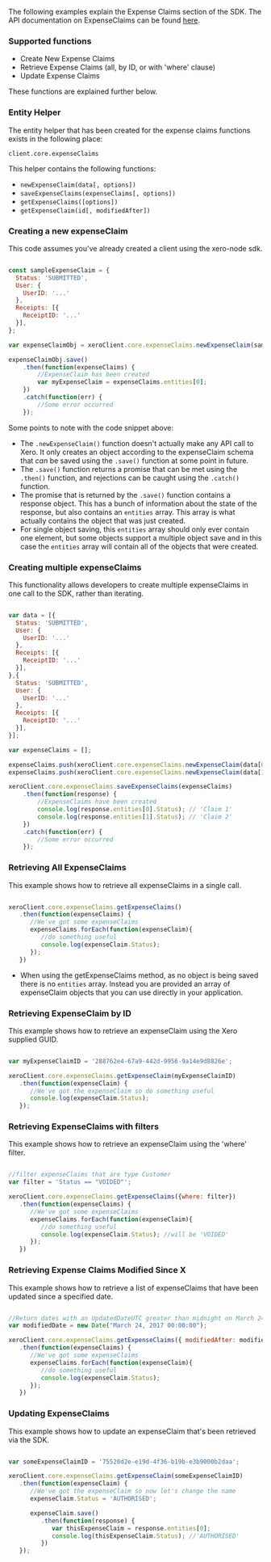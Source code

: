 The following examples explain the Expense Claims section of the SDK.  The API documentation on ExpenseClaims can be found [here](https://developer.xero.com/documentation/api/expense-claims).

### Supported functions

* Create New Expense Claims
* Retrieve Expense Claims (all, by ID, or with 'where' clause)
* Update Expense Claims

These functions are explained further below.

### Entity Helper

The entity helper that has been created for the expense claims functions exists in the following place:

`client.core.expenseClaims`

This helper contains the following functions:

* `newExpenseClaim(data[, options])`
* `saveExpenseClaims(expenseClaims[, options])`
* `getExpenseClaims([options])`
* `getExpenseClaim(id[, modifiedAfter])`

### Creating a new expenseClaim

This code assumes you've already created a client using the xero-node sdk. 

```javascript

const sampleExpenseClaim = {
  Status: 'SUBMITTED',
  User: {
    UserID: '...'
  },
  Receipts: [{
    ReceiptID: '...'
  }],
};

var expenseClaimObj = xeroClient.core.expenseClaims.newExpenseClaim(sampleExpenseClaim);

expenseClaimObj.save()
    .then(function(expenseClaims) {
        //ExpenseClaim has been created 
        var myExpenseClaim = expenseClaims.entities[0];
    })
    .catch(function(err) {
        //Some error occurred
    });
```

Some points to note with the code snippet above:

* The `.newExpenseClaim()` function doesn't actually make any API call to Xero.  It only creates an object according to the expenseClaim schema that _can_ be saved using the `.save()` function at some point in future.
* The `.save()` function returns a promise that can be met using the `.then()` function, and rejections can be caught using the `.catch()` function.
* The promise that is returned by the `.save()` function contains a response object.  This has a bunch of information about the state of the response, but also contains an `entities` array.  This array is what actually contains the object that was just created. 
* For single object saving, this `entities` array should only ever contain one element, but some objects support a multiple object save and in this case the `entities` array will contain all of the objects that were created.

### Creating multiple expenseClaims

This functionality allows developers to create multiple expenseClaims in one call to the SDK, rather than iterating.

```javascript

var data = [{
  Status: 'SUBMITTED',
  User: {
    UserID: '...'
  },
  Receipts: [{
    ReceiptID: '...'
  }],
},{
  Status: 'SUBMITTED',
  User: {
    UserID: '...'
  },
  Receipts: [{
    ReceiptID: '...'
  }],
}];

var expenseClaims = [];

expenseClaims.push(xeroClient.core.expenseClaims.newExpenseClaim(data[0]));
expenseClaims.push(xeroClient.core.expenseClaims.newExpenseClaim(data[1]));

xeroClient.core.expenseClaims.saveExpenseClaims(expenseClaims)
    .then(function(response) {
        //ExpenseClaims have been created 
        console.log(response.entities[0].Status); // 'Claim 1'
        console.log(response.entities[1].Status); // 'Claim 2'
    })
    .catch(function(err) {
        //Some error occurred
    });
```

### Retrieving All ExpenseClaims

This example shows how to retrieve all expenseClaims in a single call.

```javascript

xeroClient.core.expenseClaims.getExpenseClaims()
   .then(function(expenseClaims) {
      //We've got some expenseClaims
      expenseClaims.forEach(function(expenseClaim){
         //do something useful
         console.log(expenseClaim.Status);
      });
   })
```

* When using the getExpenseClaims method, as no object is being saved there is no `entities` array.  Instead you are provided an array of expenseClaim objects that you can use directly in your application.

### Retrieving ExpenseClaim by ID

This example shows how to retrieve an expenseClaim using the Xero supplied GUID.

```javascript

var myExpenseClaimID = '288762e4-67a9-442d-9956-9a14e9d8826e';

xeroClient.core.expenseClaims.getExpenseClaim(myExpenseClaimID)
   .then(function(expenseClaim) {
      //We've got the expenseClaim so do something useful
      console.log(expenseClaim.Status);
   });
```

### Retrieving ExpenseClaims with filters

This example shows how to retrieve an expenseClaim using the 'where' filter.

```javascript

//filter expenseClaims that are type Customer
var filter = 'Status == "VOIDED"';

xeroClient.core.expenseClaims.getExpenseClaims({where: filter})
   .then(function(expenseClaims) {
      //We've got some expenseClaims
      expenseClaims.forEach(function(expenseClaim){
         //do something useful
         console.log(expenseClaim.Status); //will be 'VOIDED'
      });
   })
```

### Retrieving Expense Claims Modified Since X

This example shows how to retrieve a list of expenseClaims that have been updated since a specified date.

```javascript

//Return dates with an UpdatedDateUTC greater than midnight on March 24th, 2017.
var modifiedDate = new Date("March 24, 2017 00:00:00");

xeroClient.core.expenseClaims.getExpenseClaims({ modifiedAfter: modifiedDate })
   .then(function(expenseClaims) {
      //We've got some expenseClaims
      expenseClaims.forEach(function(expenseClaim){
         //do something useful
         console.log(expenseClaim.Status);
      });
   })
```

### Updating ExpenseClaims

This example shows how to update an expenseClaim that's been retrieved via the SDK.

```javascript

var someExpenseClaimID = '75520d2e-e19d-4f36-b19b-e3b9000b2daa';

xeroClient.core.expenseClaims.getExpenseClaim(someExpenseClaimID)
   .then(function(expenseClaim) {
      //We've got the expenseClaim so now let's change the name
      expenseClaim.Status = 'AUTHORISED';

      expenseClaim.save()
         .then(function(response) {
            var thisExpenseClaim = response.entities[0];
            console.log(thisExpenseClaim.Status); //'AUTHORISED'
         })
   });
```
